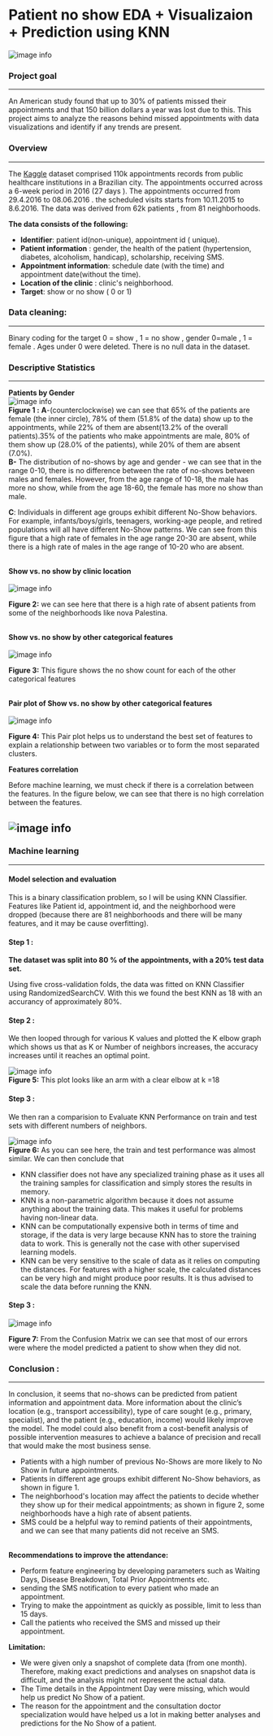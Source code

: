 # Patient no show EDA + Visualizaion + Prediction using KNN
![image info](./Pictures/no-show-patients.jpg)<br>


### Project goal 
---
An American study found that up to 30% of patients missed their appointments and that 150 billion dollars a year was lost due to this. This project aims to analyze the reasons behind missed appointments with data visualizations and identify if any trends are present.<br>

### Overview 
---
The [Kaggle](https://www.kaggle.com/joniarroba/noshowappointments)  dataset comprised 110k appointments records from public healthcare institutions in a Brazilian city. 
The appointments occurred across a 6-week period in 2016 (27 days ). 
The appointments occurred from 29.4.2016  to 08.06.2016 . the scheduled visits starts  from 10.11.2015 to 8.6.2016.
The data was derived from 62k patients , from 81 neighborhoods.<br>

**The data consists of the following:**
-	**Identifier**: patient id(non-unique), appointment id ( unique).
-	**Patient information** : gender, the health of the patient (hypertension, diabetes, alcoholism, handicap), scholarship, receiving SMS.
-	**Appointment information**: schedule date (with the time) and appointment date(without the time).
-	**Location of the clinic** : clinic's neighborhood.
-	**Target**: show or no show ( 0 or 1) 


### Data cleaning:
---
Binary coding for the target 0 = show , 1 = no show , gender 0=male , 1 = female .
Ages under 0 were deleted. There is no null data in the dataset.

### Descriptive Statistics
---

**Patients by Gender**<br>
![image info](./Pictures/dv0.png)<br>
**Figure 1 :** **A**-(counterclockwise) we can see that 65% of the patients are female (the inner circle), 78% of them (51.8% of the data) show up to the appointments, while 22% of them are absent(13.2% of the overall patients).35% of the patients who make appointments are male, 80% of them show up (28.0% of the patients), while 20% of them are absent (7.0%).<br>
**B-** The distribution of no-shows by age and gender - we can see that in the range 0-10, there is no difference between the rate of no-shows between males and females. However, from the age range of 10-18, the male has more no show, while from the age 18-60, the female has more no show than male.

**C**: Individuals in different age groups exhibit different No-Show behaviors. For example, infants/boys/girls, teenagers, working-age people, and retired populations will all have different No-Show patterns. We can see from this figure that a high rate of females in the age range 20-30 are absent, while there is a high rate of males in the age range of 10-20 who are absent. <br><br>


**Show vs. no show by clinic location**<br><br>
![image info](./Pictures/dv5.png)<br>

**Figure 2:** we can see here that there is a high rate of absent patients from some of the neighborhoods like nova Palestina.<br><br>

**Show vs. no show by other categorical features**<br><br>
![image info](./Pictures/dv6.png)<br>

**Figure 3:** This figure shows the no show count for each of the other categorical features<br><br>

**Pair plot of Show vs. no show by other categorical features**<br><br>
![image info](./Pictures/dv8.png)<br>

**Figure 4:** This Pair plot helps us to understand the best set of features to explain a relationship between two variables or to form the most separated clusters.

**Features correlation**

Before machine learning, we must check if there is a correlation between the features. In the figure below, we can see that there is no high correlation between the features. <br>

![image info](./Pictures/dv7.png)<br>
---

### Machine learning <br>
---
#### Model selection and evaluation <br>
This is a binary classification problem, so I will be using KNN Classifier. Features like Patient id, appointment id, and the neighborhood were dropped (because there are 81 neighborhoods and there will be many features, and it may be cause overfitting).

#### Step 1 : <br>

**The dataset was split into 80 % of the appointments, with a 20% test data set.**<br>

Using five cross-validation folds, the data was fitted on KNN Classifier using RandomizedSearchCV. With this we found the best KNN as 18 with an accurancy of approximately 80%. 

#### Step 2 : <br>

We then looped through for various K values and plotted the K elbow graph which shows us that as K or Number of neighbors increases, the accuracy increases until it reaches an optimal point. 

![image info](./Pictures/dv9.png)<br>
**Figure 5:** This plot looks like an arm with a clear elbow at k =18

#### Step 3 : <br>

We then ran a comparision to Evaluate KNN Performance on train and test sets with different numbers of neighbors.

![image info](./Pictures/dv11.png)<br>
**Figure 6:** As you can see here, the train and test performance was almost similar.
We can then conclude that 
- KNN classifier does not have any specialized training phase as it uses all the training samples for classification and simply stores the results in memory.
- KNN is a non-parametric algorithm because it does not assume anything about the training data. This makes it useful for problems having non-linear data.
- KNN can be computationally expensive both in terms of time and storage, if the data is very large because KNN has to store the training data to work. This is generally not the case with other supervised learning models.
- KNN can be very sensitive to the scale of data as it relies on computing the distances. For features with a higher scale, the calculated distances can be very high and might produce poor results. It is thus advised to scale the data before running the KNN.

#### Step 3 : <br>

![image info](./Pictures/dv10.png)<br>

**Figure 7:** From the Confusion Matrix we can see that most of our errors were where the model predicted a patient to show when they did not.


### Conclusion :
---
In conclusion, it seems that no-shows can be predicted from patient information and appointment data. More information about the clinic’s location (e.g., transport accessibility), type of care sought (e.g., primary, specialist), and the patient (e.g., education, income) would likely improve the model. The model could also benefit from a cost-benefit analysis of possible intervention measures to achieve a balance of precision and recall that would make the most business sense.
-	Patients with a high number of previous No-Shows are more likely to No Show in future appointments.
-	 Patients in different age groups exhibit different No-Show behaviors, as shown in figure 1.
-	The neighborhood's location may affect the patients to decide whether they show up for their medical appointments; as shown in figure 2, some neighborhoods have a high rate of absent patients.
-	SMS could be a helpful way to remind patients of their appointments, and we can see that many patients did not receive an SMS.<br><br>

**Recommendations to improve the attendance:**<br>
-   Perform feature engineering by developing parameters such as Waiting Days, Disease Breakdown, Total Prior Appointments etc.
-	sending the SMS notification to every patient who made an appointment.
-	Trying to make the appointment as quickly as possible, limit to less than 15 days.
-	Call the patients who received the SMS and missed up their appointment.

 **Limitation:**<br>
-	We were given only a snapshot of complete data (from one month). Therefore, making exact predictions and analyses on snapshot data is difficult, and the analysis might not represent the actual data.
-	The Time details in the Appointment Day were missing, which would help us predict No Show of a patient.
-	The reason for the appointment and the consultation doctor specialization would have helped us a lot in making better analyses and predictions for the No Show of a patient.




